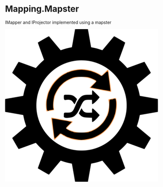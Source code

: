 # Mapping.Mapster
IMapper and IProjector implemented using a mapster

![Olbrasoft mapping Mapster Icon](https://raw.githubusercontent.com/Olbrasoft/Mapping.Mapster/master/src/Olbrasoft.Mapping.Mapster/olbrasoft-mapping-mapster.png)
